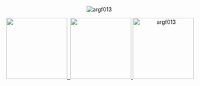 <p align="center"> <img src="https://github-readme-stats.vercel.app/api?username=argf013&show_icons=true&theme=dark" alt="argf013" />

<img width="0" src="https://visitor-badge.glitch.me/badge?page_id=argf013.argf013" />
  
  <p align="middle">
<a href="https://github.com/argf013">
  <img height="160em" src="https://github-readme-stats-eight-theta.vercel.app/api?username=argf013&show_icons=true&theme=dark&include_all_commits=true&count_private=true"/>&nbsp;
  <img height="160em" src="https://github-readme-stats-eight-theta.vercel.app/api/top-langs/?username=argf013&layout=compact&langs_count=8&theme=dark"/>
  <img height="160em" src="https://github-readme-streak-stats.herokuapp.com/?user=argf013&theme=dark" alt="argf013" />
</a>
</p>
